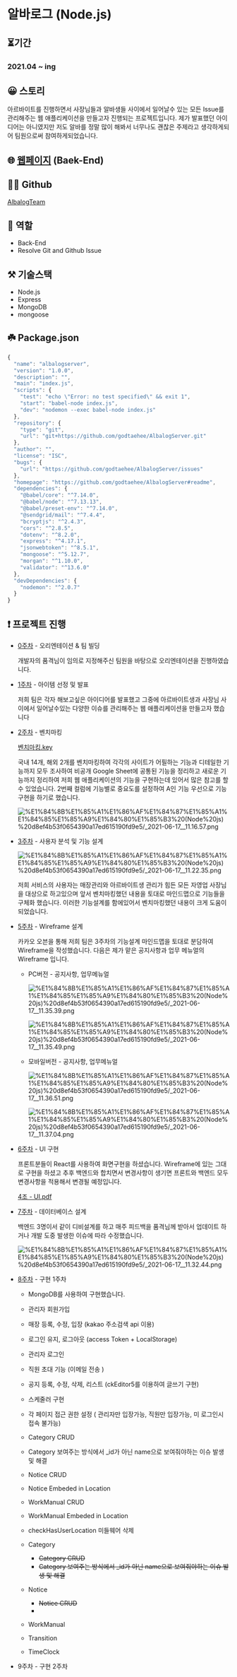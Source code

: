 # 알바로그 (Node.js)

## ⏳기간

### 2021.04 ~ ing

## 😀 스토리

아르바이트를 진행하면서 사장님들과 알바생들 사이에서 일어날수 있는 모든 Issue를 관리해주는 웹 애플리케이션을 만들고자 진행되는 프로젝트입니다. 제가 발표했던 아이디어는 아니였지만 저도 알바를 정말 많이 해봐서 너무나도 괜찮은 주제라고 생각하게되어 팀원으로써 참여하게되었습니다.

## 🌐 [웹페이지](https://dashboard.heroku.com/apps/albalog-test) (Baek-End)

## 🙋‍♂️ Github

[AlbalogTeam](https://github.com/AlbalogTeam)

## 🎲 역할

- Back-End
- Resolve Git and Github Issue

## ⚒️ 기술스택

- Node.js
- Express
- MongoDB
- mongoose

## ☘️ Package.json

```jsx
{
  "name": "albalogserver",
  "version": "1.0.0",
  "description": "",
  "main": "index.js",
  "scripts": {
    "test": "echo \"Error: no test specified\" && exit 1",
    "start": "babel-node index.js",
    "dev": "nodemon --exec babel-node index.js"
  },
  "repository": {
    "type": "git",
    "url": "git+https://github.com/godtaehee/AlbalogServer.git"
  },
  "author": "",
  "license": "ISC",
  "bugs": {
    "url": "https://github.com/godtaehee/AlbalogServer/issues"
  },
  "homepage": "https://github.com/godtaehee/AlbalogServer#readme",
  "dependencies": {
    "@babel/core": "^7.14.0",
    "@babel/node": "^7.13.13",
    "@babel/preset-env": "^7.14.0",
    "@sendgrid/mail": "^7.4.4",
    "bcryptjs": "^2.4.3",
    "cors": "^2.8.5",
    "dotenv": "^8.2.0",
    "express": "^4.17.1",
    "jsonwebtoken": "^8.5.1",
    "mongoose": "^5.12.7",
    "morgan": "^1.10.0",
    "validator": "^13.6.0"
  },
  "devDependencies": {
    "nodemon": "^2.0.7"
  }
}
```

## ❗ 프로젝트 진행

- [0주차](https://www.youtube.com/watch?v=A76W9kts5u4) - 오리엔테이션 & 팀 빌딩

    개발자의 품격님이 임의로 지정해주신 팀원을 바탕으로 오리엔테이션을 진행하였습니다.

- [1주차](https://www.youtube.com/watch?v=JmbHsfjhjSY&list=PLqbWuGdVBJd1bukVXopWjl5mUevBtj04h&index=3) - 아이템 선정 및 발표

    저희 팀은 각자 해보고싶은 아이디어를 발표했고 그중에 아르바이트생과 사장님 사이에서 일어날수있는 다양한 이슈를 관리해주는 웹 애플리케이션을 만들고자 했습니다

- [2주차](https://www.youtube.com/watch?v=UmeayBglVwM&list=PLqbWuGdVBJd1bukVXopWjl5mUevBtj04h&index=4) - 벤치마킹

    [벤치마킹.key](%E1%84%8B%E1%85%A1%E1%86%AF%E1%84%87%E1%85%A1%E1%84%85%E1%85%A9%E1%84%80%E1%85%B3%20(Node%20js)%20d8ef4b53f0654390a17ed615190fd9e5.key)

    국내 14개, 해외 2개를 벤치마킹하여 각각의 사이트가 어필하는 기능과 디테일한 기능까지 모두 조사하여 비공개 Google Sheet에 공통된 기능을 정리하고 새로운 기능까지 정리하여 저희 웹 애플리케이션의 기능을 구현하는데 있어서 많은 참고를 할수 있었습니다. 2번째 컬럼에 기능별로 중요도를 설정하여 A인 기능 우선으로 기능구현을 하기로 했습니다.

    ![%E1%84%8B%E1%85%A1%E1%86%AF%E1%84%87%E1%85%A1%E1%84%85%E1%85%A9%E1%84%80%E1%85%B3%20(Node%20js)%20d8ef4b53f0654390a17ed615190fd9e5/_2021-06-17__11.16.57.png](%E1%84%8B%E1%85%A1%E1%86%AF%E1%84%87%E1%85%A1%E1%84%85%E1%85%A9%E1%84%80%E1%85%B3%20(Node%20js)%20d8ef4b53f0654390a17ed615190fd9e5/_2021-06-17__11.16.57.png)

- [3주차](https://www.youtube.com/watch?v=SKp-M7y54rc&list=PLqbWuGdVBJd1bukVXopWjl5mUevBtj04h&index=4) - 사용자 분석 및 기능 설계

    ![%E1%84%8B%E1%85%A1%E1%86%AF%E1%84%87%E1%85%A1%E1%84%85%E1%85%A9%E1%84%80%E1%85%B3%20(Node%20js)%20d8ef4b53f0654390a17ed615190fd9e5/_2021-06-17__11.22.35.png](%E1%84%8B%E1%85%A1%E1%86%AF%E1%84%87%E1%85%A1%E1%84%85%E1%85%A9%E1%84%80%E1%85%B3%20(Node%20js)%20d8ef4b53f0654390a17ed615190fd9e5/_2021-06-17__11.22.35.png)

    저희 서비스의 사용자는 매장관리와 아르바이트생 관리가 힘든 모든 자영업 사장님을 대상으로 하고있으며 앞서 벤치마킹했던 내용을 토대로 마인드맵으로 기능들을 구체화 했습니다. 이러한 기능설계를 함에있어서 벤치마킹했던 내용이 크게 도움이 되었습니다.

- [5주차](https://www.youtube.com/watch?v=htXO6oxzgBM&list=PLqbWuGdVBJd1bukVXopWjl5mUevBtj04h&index=5) - Wireframe 설계

    카카오 오븐을 통해 저희 팀은 3주차의 기능설계 마인드맵을 토대로 분담하여 Wireframe을 작성했습니다. 다음은 제가 맡은 공지사항과 업무 메뉴얼의 Wireframe 입니다.

    - PC버전 - 공지사항, 업무메뉴얼

        ![%E1%84%8B%E1%85%A1%E1%86%AF%E1%84%87%E1%85%A1%E1%84%85%E1%85%A9%E1%84%80%E1%85%B3%20(Node%20js)%20d8ef4b53f0654390a17ed615190fd9e5/_2021-06-17__11.35.39.png](%E1%84%8B%E1%85%A1%E1%86%AF%E1%84%87%E1%85%A1%E1%84%85%E1%85%A9%E1%84%80%E1%85%B3%20(Node%20js)%20d8ef4b53f0654390a17ed615190fd9e5/_2021-06-17__11.35.39.png)

        ![%E1%84%8B%E1%85%A1%E1%86%AF%E1%84%87%E1%85%A1%E1%84%85%E1%85%A9%E1%84%80%E1%85%B3%20(Node%20js)%20d8ef4b53f0654390a17ed615190fd9e5/_2021-06-17__11.35.49.png](%E1%84%8B%E1%85%A1%E1%86%AF%E1%84%87%E1%85%A1%E1%84%85%E1%85%A9%E1%84%80%E1%85%B3%20(Node%20js)%20d8ef4b53f0654390a17ed615190fd9e5/_2021-06-17__11.35.49.png)

    - 모바일버전 - 공지사항, 업무메뉴얼

        ![%E1%84%8B%E1%85%A1%E1%86%AF%E1%84%87%E1%85%A1%E1%84%85%E1%85%A9%E1%84%80%E1%85%B3%20(Node%20js)%20d8ef4b53f0654390a17ed615190fd9e5/_2021-06-17__11.36.51.png](%E1%84%8B%E1%85%A1%E1%86%AF%E1%84%87%E1%85%A1%E1%84%85%E1%85%A9%E1%84%80%E1%85%B3%20(Node%20js)%20d8ef4b53f0654390a17ed615190fd9e5/_2021-06-17__11.36.51.png)

        ![%E1%84%8B%E1%85%A1%E1%86%AF%E1%84%87%E1%85%A1%E1%84%85%E1%85%A9%E1%84%80%E1%85%B3%20(Node%20js)%20d8ef4b53f0654390a17ed615190fd9e5/_2021-06-17__11.37.04.png](%E1%84%8B%E1%85%A1%E1%86%AF%E1%84%87%E1%85%A1%E1%84%85%E1%85%A9%E1%84%80%E1%85%B3%20(Node%20js)%20d8ef4b53f0654390a17ed615190fd9e5/_2021-06-17__11.37.04.png)

- [6주차](https://www.youtube.com/watch?v=JAeF2zukJYA&list=PLqbWuGdVBJd1bukVXopWjl5mUevBtj04h&index=6) - UI 구현

    프론트분들이 React를 사용하여 화면구현을 하셨습니다. Wireframe에 있는 그대로 구현을 하셨고 추후 백엔드와 합치면서 변경사항이 생기면 프론트와 백엔드 모두 변경사항을 적용해서 변경될 예정입니다.

    [4조 - UI.pdf](%E1%84%8B%E1%85%A1%E1%86%AF%E1%84%87%E1%85%A1%E1%84%85%E1%85%A9%E1%84%80%E1%85%B3%20(Node%20js)%20d8ef4b53f0654390a17ed615190fd9e5/4_-_UI.pdf)

- [7주차](https://www.youtube.com/watch?v=sZYyuJStlqA&list=PLqbWuGdVBJd1bukVXopWjl5mUevBtj04h&index=7) - 데이터베이스 설계

    백엔드 3명이서 같이 디비설계를 하고 매주 피드백을 품격님께 받아서 업데이트 하거나 개발 도중 발생한 이슈에 따라 수정했습니다.

    ![%E1%84%8B%E1%85%A1%E1%86%AF%E1%84%87%E1%85%A1%E1%84%85%E1%85%A9%E1%84%80%E1%85%B3%20(Node%20js)%20d8ef4b53f0654390a17ed615190fd9e5/_2021-06-17__11.32.44.png](%E1%84%8B%E1%85%A1%E1%86%AF%E1%84%87%E1%85%A1%E1%84%85%E1%85%A9%E1%84%80%E1%85%B3%20(Node%20js)%20d8ef4b53f0654390a17ed615190fd9e5/_2021-06-17__11.32.44.png)

- [8주차](https://www.youtube.com/watch?v=lHbe_nmVMPI&list=PLqbWuGdVBJd1bukVXopWjl5mUevBtj04h&index=8) - 구현 1주차
    - MongoDB를 사용하여 구현했습니다.
    - 관리자 회원가입
    - 매장 등록, 수정, 입장 (kakao 주소검색 api 이용)
    - 로그인 유지, 로그아웃 (access Token + LocalStorage)
    - 관리자 로그인
    - 직원 초대 기능 (이메일 전송 )
    - 공지 등록, 수정, 삭제, 리스트 (ckEditor5를 이용하여 글쓰기 구현)
    - 스케줄러 구현
    - 각 페이지 접근 권한 설정 ( 관리자만 입장가능, 직원만 입장가능, 미 로그인시 접속 불가능)
    - Category CRUD
    - Category 보여주는 방식에서 _id가 아닌 name으로 보여줘야하는 이슈 발생 및 해결
    - Notice CRUD
    - Notice Embeded in Location
    - WorkManual CRUD
    - WorkManual Embeded in Location
    - checkHasUserLocation 미들웨어 삭제

    - Category
        - ~~Category CRUD~~
        - ~~Category 보여주는 방식에서 _id가 아닌 name으로 보여줘야하는 이슈 발생 및 해결~~
    - Notice
        - ~~Notice CRUD~~
        - 
    - WorkManual
    - Transition
    - TimeClock
- 9주차 - 구현 2주차
